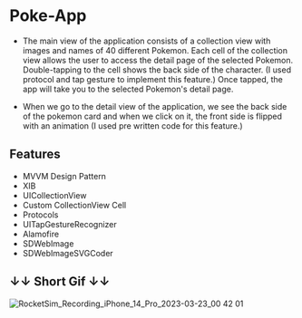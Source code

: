 # Poke-App



* The main view of the application consists of a collection view with images and names of 40 different Pokemon.
Each cell of the collection view allows the user to access the detail page of the selected Pokemon.
Double-tapping to the cell shows the back side of the character. (I used protocol and tap gesture to implement this feature.)
Once tapped, the app will take you to the selected Pokemon's detail page.

* When we go to the detail view of the application, we see the back side of the pokemon card and when we click on it, the front side is flipped with an animation (I used pre written code for this feature.)



## Features
* MVVM Design Pattern
* XIB
* UICollectionView
* Custom CollectionView Cell
* Protocols
* UITapGestureRecognizer
* Alamofire
* SDWebImage
* SDWebImageSVGCoder


## ↓↓ Short Gif ↓↓
![RocketSim_Recording_iPhone_14_Pro_2023-03-23_00 42 01](https://user-images.githubusercontent.com/116464498/227045022-90e11b7a-8a5b-4526-9ab6-f7195fb63c3e.gif)
